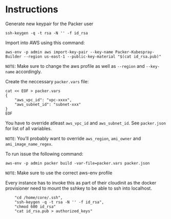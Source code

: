 # Instructions

Generate new keypair for the Packer user

    ssh-keygen -q -t rsa -N '' -f id_rsa

Import into AWS using this command:

    aws-env -p admin aws import-key-pair --key-name Packer-Kubespray-Builder --region us-east-1 --public-key-material "$(cat id_rsa.pub)"

`NOTE`: Make sure to change the aws profile as well as `--region` and `--key-name` accordingly.

Create the neccessary `packer.vars` file:

    cat << EOF > packer.vars
    {
        "aws_vpc_id": "vpc-xxxx",
        "aws_subnet_id": "subnet-xxx"
    }
    EOF

You have to override atleast `aws_vpc_id` and `aws_subnet_id`. See
`packer.json` for list of all variables.

`NOTE`: You'll probably want to override `aws_region`, `ami_owner` and `ami_image_name_regex`.

To run issue the following command:

    aws-env -p admin packer build -var-file=packer.vars packer.json

`NOTE`: Make sure to use the correct aws-env profile

Every instance has to invoke this as part of their cloudinit as the docker provisioner
need to mount the sshkey to be able to ssh into localhost.

        "cd /home/core/.ssh",
        "ssh-keygen -q -t rsa -N '' -f id_rsa",
        "chmod 600 id_rsa"
        "cat id_rsa.pub > authorized_keys"

